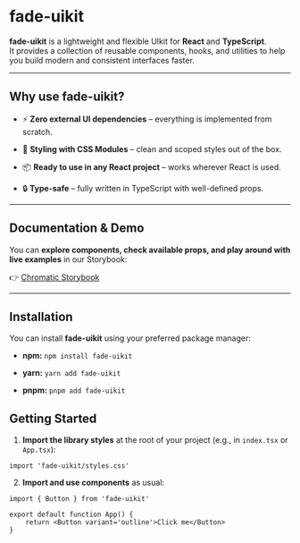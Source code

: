 # fade-uikit

**fade-uikit** is a lightweight and flexible UIkit for **React** and **TypeScript**.  
It provides a collection of reusable components, hooks, and utilities to help you build modern and consistent interfaces faster.

---

## Why use fade-uikit?

- ⚡ **Zero external UI dependencies** – everything is implemented from scratch.

- 🎨 **Styling with CSS Modules** – clean and scoped styles out of the box.

- 📦 **Ready to use in any React project** – works wherever React is used.

- 🔒 **Type-safe** – fully written in TypeScript with well-defined props.

---

## Documentation & Demo

You can **explore components, check available props, and play around with live examples** in our Storybook:

👉 [Chromatic Storybook](https://www.chromatic.com/library?appId=68c1805f162fc51b0688cb07)

---

## Installation

You can install **fade-uikit** using your preferred package manager:

- **npm:** `npm install fade-uikit`

- **yarn:** `yarn add fade-uikit`

- **pnpm:** `pnpm add fade-uikit`

## Getting Started

1. **Import the library styles** at the root of your project (e.g., in `index.tsx` or `App.tsx`):

```tsx
import 'fade-uikit/styles.css'
```

2. **Import and use components** as usual:

```tsx
import { Button } from 'fade-uikit'

export default function App() {
	return <Button variant='outline'>Click me</Button>
}
```
